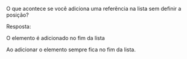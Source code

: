O que acontece se você adiciona uma referência na lista sem definir a posição?

Resposta:

O elemento é adicionado no fim da lista


Ao adicionar o elemento sempre fica no fim da lista.